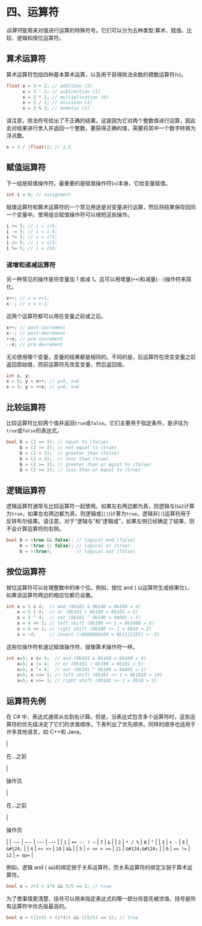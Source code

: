 # 四、运算符

*运算符*是用来对值进行运算的特殊符号。它们可以分为五种类型:算术、赋值、比较、逻辑和按位运算符。

## 算术运算符

算术运算符包括四种基本算术运算，以及用于获得除法余数的模数运算符(`%`)。

```cs
float x = 3 + 2; // addition (5)
      x = 3 - 2; // subtraction (1)
      x = 3 * 2; // multiplication (6)
      x = 3 / 2; // division (1)
      x = 3 % 2; // modulus (1)

```

请注意，除法符号给出了不正确的结果。这是因为它对两个整数值进行运算，因此会对结果进行舍入并返回一个整数。要获得正确的值，需要将其中一个数字转换为浮点数。

```cs
x = 3 / (float)2; // 1.5

```

## 赋值运算符

下一组是赋值操作符。最重要的是赋值操作符(`=`)本身，它给变量赋值。

```cs
int i = 0; // assignment

```

赋值运算符和算术运算符的一个常见用途是对变量进行运算，然后将结果保存回同一个变量中。使用组合赋值操作符可以缩短这些操作。

```cs
i += 5; // i = i+5;
i -= 5; // i = i-5;
i *= 5; // i = i*5;
i /= 5; // i = i/5;
i %= 5; // i = i%5;

```

### 递增和递减运算符

另一种常见的操作是将变量加 1 或减 1。这可以用增量(`++`)和减量(`--`)操作符来简化。

```cs
x++; // x = x+1;
x--; // x = x-1;

```

这两个运算符都可以用在变量之前或之后。

```cs
x++; // post-increment
x--; // post-decrement
++x; // pre-increment
--x; // pre-decrement

```

无论使用哪个变量，变量的结果都是相同的。不同的是，后运算符在改变变量之前返回原始值，而前运算符先改变变量，然后返回值。

```cs
int x, y;
x = 5; y = x++; // y=5, x=6
x = 5; y = ++x; // y=6, x=6

```

## 比较运算符

比较运算符比较两个值并返回`true`或`false`。它们主要用于指定条件，是评估为`true`或`false`的表达式。

```cs
bool b = (2 == 3); // equal to (false)
     b = (2 != 3); // not equal to (true)
     b = (2 > 3);  // greater than (false)
     b = (2 < 3);  // less than (true)
     b = (2 >= 3); // greater than or equal to (false)
     b = (2 <= 3); // less than or equal to (true)

```

## 逻辑运算符

逻辑运算符通常与比较运算符一起使用。如果左右两边都为真，则逻辑与(`&&`)计算为`true`，如果左右两边都为真，则逻辑或(`||`)计算为`true`。逻辑非(`!`)运算符用于反转布尔结果。请注意，对于“逻辑与”和“逻辑或”，如果左侧已经确定了结果，则不会计算运算符的右侧。

```cs
bool b = (true && false); // logical and (false)
     b = (true || false); // logical or (true)
     b = !(true);         // logical not (false)

```

## 按位运算符

按位运算符可以处理整数中的单个位。例如，按位 and ( `&`)运算符生成结果位`1`，如果该运算符两边的相应位都已设置。

```cs
int x = 5 & 4;  // and (0b101 & 0b100 = 0b100 = 4)
    x = 5 | 4;  // or (0b101 | 0b100 = 0b101 = 5)
    x = 5 ^ 4;  // xor (0b101 ^ 0b100 = 0b001 = 1)
    x = 4 << 1; // left shift (0b100 << 1 = 0b1000 = 8)
    x = 4 >> 1; // right shift (0b100 >> 1 = 0b10 = 2)
    x = ~4;     // invert (~0b00000100 = 0b11111011 = -5)

```

这些位操作符有速记赋值操作符，就像算术操作符一样。

```cs
int x=5; x &= 4;  // and (0b101 & 0b100 = 0b100 = 4)
    x=5; x |= 4;  // or (0b101 | 0b100 = 0b101 = 5)
    x=5; x ^= 4;  // xor (0b101 ^ 0b100 = 0b001 = 1)
    x=5; x <<= 1; // left shift (0b101 << 1 = 0b1010 = 10)
    x=5; x >>= 1; // right shift (0b101 >> 1 = 0b10 = 2)

```

## 运算符先例

在 C# 中，表达式通常从左到右计算。但是，当表达式包含多个运算符时，这些运算符的优先级决定了它们的求值顺序。下表列出了优先顺序。同样的顺序也适用于许多其他语言，如 C++和 Java。

<colgroup><col class="tcol1 align-left"> <col class="tcol2 align-left"> <col class="tcol3 align-left"> <col class="tcol4 align-left"></colgroup> 
| 

在…之前

 | 

操作员

 | 

在…之前

 | 

操作员

 |
| --- | --- | --- | --- |
| `1` | `++ -- ! ~` | `7` | `&` |
| `2` | `* / %` | `8` | `^` |
| `3` | `+ -` | `9` | `&#124;` |
| `4` | `<< >>` | `10` | `&&` |
| `5` | `< <= > >=` | `11` | `&#124;&#124;` |
| `6` | `== !=` | `12` | `= op=` |

例如，逻辑 and ( `&&`)的绑定弱于关系运算符，而关系运算符的绑定又弱于算术运算符。

```cs
bool x = 2+3 > 1*4 && 5/5 == 1; // true

```

为了使事情更清楚，括号可以用来指定表达式的哪一部分将首先被求值。括号是所有运算符中优先级最高的。

```cs
bool x = ((2+3) > (1*4)) && ((5/5) == 1); // true

```